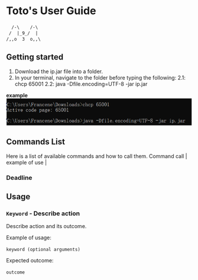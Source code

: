 # Toto's User Guide
      /-\    /-\
     /  |_9_/  |
    /,,o  3  o,,\

## Getting started
1. Download the ip.jar file into a folder.
2. In your terminal, navigate to the folder before typing the following:
  2.1: chcp 65001
  2.2: java -Dfile.encoding=UTF-8 -jar ip.jar

  **example**
  <img width="964" alt="java 8 and prio java 8  array review example" src="https://github.com/chuckiex3/ip/blob/master/docs/howtocalljar.png">


## Commands List
Here is a list of available commands and how to call them.
Command call | example of use |

### Deadline

## Usage

### `Keyword` - Describe action

Describe action and its outcome.

Example of usage:

`keyword (optional arguments)`

Expected outcome:

`outcome`
